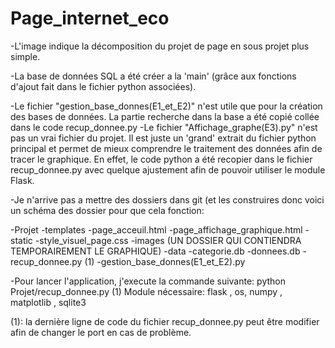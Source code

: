 # Page_internet_eco
-L'image indique la décomposition du projet de page en sous projet plus simple. 

-La base de données SQL a été créer a la 'main' (grâce aux fonctions d'ajout fait dans le fichier python associées). 

-Le fichier "gestion_base_donnes(E1_et_E2)" n'est utile que pour la création des bases de données. La partie recherche dans la base a été copié collée dans le code recup_donnee.py
-Le fichier "Affichage_graphe(E3).py" n'est pas un vrai fichier du projet. Il est juste un 'grand' extrait du fichier python principal et permet de mieux comprendre le traitement des données afin de tracer le graphique.
En effet, le code python a été recopier dans le fichier recup_donnee.py avec quelque ajustement afin de pouvoir utiliser le module Flask.

-Je n'arrive pas a mettre des dossiers dans git (et les construires donc voici un schéma des dossier pour que cela fonction:

-Projet
    -templates
        -page_acceuil.html
        -page_affichage_graphique.html
    -static
        -style_visuel_page.css
        -images (UN DOSSIER QUI CONTIENDRA TEMPORAIREMENT LE GRAPHIQUE)
    -data
        -categorie.db
        -donnees.db
    -recup_donnee.py (1) 
    -gestion_base_donnes(E1_et_E2).py

-Pour lancer l'application, j'execute la commande suivante: python Projet/recup_donnee.py (1)
Module nécessaire:  flask , os, numpy , matplotlib , sqlite3

(1): la dernière ligne de code  du fichier recup_donnee.py peut être modifier afin de changer le port en cas de problème.
